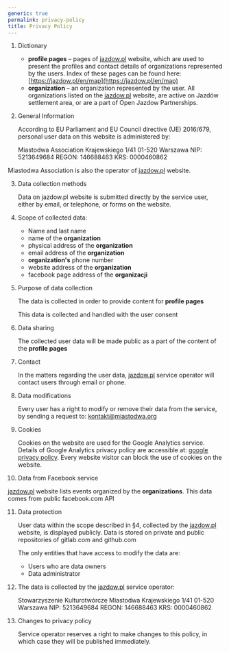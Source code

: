 ```yaml
---
generic: true
permalink: privacy-policy
title: Privacy Policy
---
```


1. Dictionary

    - **profile pages** – pages of [jazdow.pl](https://jazdow.pl) website, which are used to present the profiles and contact details of organizations represented by the users. Index of these pages can be found here: [https://jazdow.pl/en/map](https://jazdow.pl/en/map)
    - **organization** – an organization represented by the user. All organizations listed on the  [jazdow.pl](https://jazdow.pl) website, are active on Jazdów settlement area, or are a part of Open Jazdow Partnerships.

2. General Information

    According to EU Parliament and EU Council directive (UE) 2016/679, personal user data on this website is  administered by:

    Miastodwa Association
    Krajewskiego 1/41
    01-520 Warszawa
    NIP: 5213649684
    REGON: 146688463
    KRS: 0000460862

Miastodwa Association is also the operator of [jazdow.pl](https://jazdow.pl) website.

3. Data collection methods

    Data on jazdow.pl website is submitted directly by the service user, either by email, or telephone, or forms on the website. 

4. Scope of collected data: 

    - Name and last name
    - name of the **organization**
    - physical address of the **organization**
    - email address of the **organization**
    - **organization's** phone number
    - website address of the **organization**
    - facebook page address of the **organizacji**

5. Purpose of data collection

    The data is collected in order to provide content for **profile pages**

    This data is collected and handled with the user consent

6. Data sharing

    The collected user data will be made public as a part of the content of the **profile pages**

7. Contact

    In the matters regarding the user data,  [jazdow.pl](https://jazdow.pl) service operator will contact users through email or phone.

8. Data modifications

    Every user has a right to modify or remove their data from the service, by sending a request to: kontakt@miastodwa.org

9. Cookies

    Cookies on the website are used for the Google Analytics service. Details of Google Analytics privacy policy are accessible at: [google privacy policy](http://www.google.com/intl/pl/policies/privacy/). Every website visitor can block the use of cookies on the website.

10. Data from Facebook service

   [jazdow.pl](https://jazdow.pl) website lists events organized by the **organizations**. This data comes from public facebook.com API

11. Data protection

    User data within the scope described in §4, collected by the [jazdow.pl](https://jazdow.pl) website, is displayed publicly. Data is stored on private and public repositories of gitlab.com and github.com

    The only entities that have access to modify the data are:

    - Users who are data owners
    - Data administrator

12. The data is collected by the  [jazdow.pl](https://jazdow.pl) service operator:

    Stowarzyszenie Kulturotwórcze Miastodwa
    Krajewskiego 1/41
    01-520 Warszawa
    NIP: 5213649684
    REGON: 146688463
    KRS: 0000460862

13. Changes to privacy policy

    Service operator reserves a right to make changes to this policy, in which case they will be published immediately.